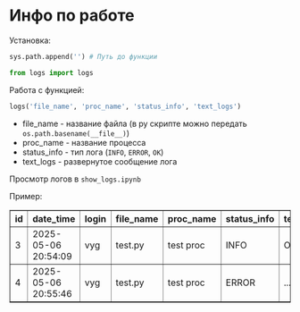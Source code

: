 # Инфо по работе

Установка:
```py
sys.path.append('') # Путь до функции

from logs import logs
```

Работа с функцией:
```py
logs('file_name', 'proc_name', 'status_info', 'text_logs')
```
- file_name - название файла (в py скрипте можно передать `os.path.basename(__file__)`)
- proc_name - название процесса
- status_info - тип лога (`INFO`, `ERROR`, `OK`) 
- text_logs - развернутое сообщение лога

Просмотр логов в `show_logs.ipynb`

Пример:

<div>
<style scoped>
    .dataframe tbody tr th:only-of-type {
        vertical-align: middle;
    }
    .dataframe tbody tr th {
        vertical-align: top;
    }
    .dataframe thead th {
        text-align: right;
    }
</style>
<table border="1" class="dataframe">
  <thead>
    <tr style="text-align: right;">
      <th>id</th>
      <th>date_time</th>
      <th>login</th>
      <th>file_name</th>
      <th>proc_name</th>
      <th>status_info</th>
      <th>text_logs</th>
    </tr>
  </thead>
  <tbody>
    <tr>
      <td>3</td>
      <td>2025-05-06 20:54:09</td>
      <td>vyg</td>
      <td>test.py</td>
      <td>test proc</td>
      <td>INFO</td>
      <td>OK</td>
    </tr>
    <tr>
      <td>4</td>
      <td>2025-05-06 20:55:46</td>
      <td>vyg</td>
      <td>test.py</td>
      <td>test proc</td>
      <td>ERROR</td>
      <td>...</td>
    </tr>
  </tbody>
</table>
</div>
